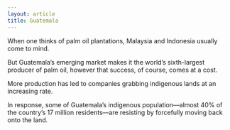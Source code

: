 ```yaml
---
layout: article
title: Guatemala
---
```


When one thinks of palm oil plantations, Malaysia and Indonesia usually come to mind.

But Guatemala’s emerging market makes it the world’s sixth-largest producer of palm oil, however that success, of course, comes at a cost.

More production has led to companies grabbing indigenous lands at an increasing rate.

In response, some of Guatemala’s indigenous population––almost 40% of the country’s 17 million residents––are resisting by forcefully moving back onto the land.
